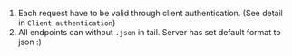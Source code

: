 1. Each request have to be valid through client authentication. (See detail in `Client authentication`)
2. All endpoints can without `.json` in tail. Server has set default format to json :)
